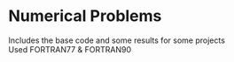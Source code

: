 # Numerical Problems
Includes the base code and some results for some projects <br>
Used FORTRAN77 & FORTRAN90
